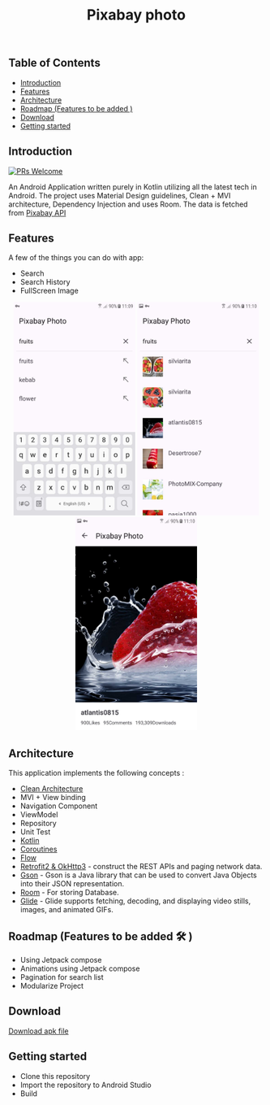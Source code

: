 <h1 align="center"> Pixabay photo </h1> <br>

## Table of Contents

-   [Introduction](#introduction)
-   [Features](#features)
-   [Architecture](#architecture)
-   [Roadmap (Features to be added )](#roadmap)
-   [Download](#download)
-   [Getting started](#getting-started)



## Introduction

<!-- [![Build Status](https://img.shields.io/travis/gitpoint/git-point.svg?style=flat-square)](https://travis-ci.org/gitpoint/git-point)-->

[![PRs Welcome](https://img.shields.io/badge/PRs-welcome-brightgreen.svg?style=flat-square)](http://makeapullrequest.com)

An Android Application written purely in Kotlin utilizing all the latest tech in Android. The project uses Material Design guidelines, Clean + MVI architecture, Dependency Injection and uses Room.
The data is fetched from <a href='https://pixabay.com/api/docs/#api_search_images'>Pixabay API</a>


## Features

A few of the things you can do with app:

-   Search
-   Search History
-   FullScreen Image

<p align="center">
  <img src = https://github.com/hamedsilver/pixabayphoto/blob/main/app/screenshots/history.jpg width=240 height=420>
    <img src = https://github.com/hamedsilver/pixabayphoto/blob/main/app/screenshots/search.jpg width=240 height=420>
      <img src = https://github.com/hamedsilver/pixabayphoto/blob/main/app/screenshots/detail.jpg width=240 height=420>
</p>

## Architecture


This application implements the following concepts :
- [Clean Architecture](https://blog.cleancoder.com/uncle-bob/2012/08/13/the-clean-architecture.html)
-   MVI + View binding
-   Navigation Component
-   ViewModel
-   Repository
-   Unit Test
- [Kotlin](https://kotlinlang.org/)  
- [Coroutines](https://github.com/Kotlin/kotlinx.coroutines)  
- [Flow](https://kotlin.github.io/kotlinx.coroutines/kotlinx-coroutines-core/kotlinx.coroutines.flow/)
- [Retrofit2 & OkHttp3](https://github.com/square/retrofit) - construct the REST APIs and paging network data.
- [Gson](https://github.com/google/gson) - Gson is a Java library that can be used to convert Java Objects into their JSON representation.
- [Room](https://developer.android.com/topic/libraries/architecture/room) - For storing Database.
- [Glide](https://github.com/bumptech/glide) - Glide supports fetching, decoding, and displaying video stills, images, and animated GIFs.



## Roadmap (Features to be added 🛠️ )
- Using Jetpack compose
- Animations using Jetpack compose
- Pagination for search list
- Modularize Project 


## Download

[Download apk file](/app/release/app-release.apk)

## Getting started

-   Clone this repository
-   Import the repository to Android Studio
-   Build
